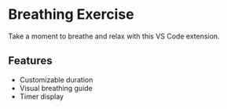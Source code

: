 # Breathing Exercise

Take a moment to breathe and relax with this VS Code extension.

## Features

- Customizable duration
- Visual breathing guide
- Timer display
